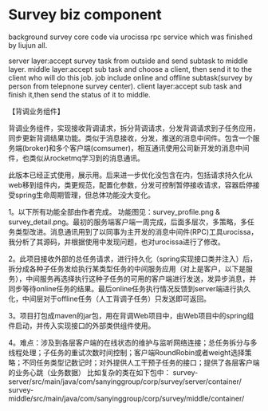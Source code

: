 # Survey biz component
background survey core code via urocissa rpc service which was finished by liujun all.

server layer:accept survey task from outside and send subtask to middle layer.
middle layer:accept sub task and choose a client, then send it to the client who will do this job.
              job include online and offline subtask(survey by person from telepnone survey center).
client layer:accept sub task and finish it,then send the status of it to middle.

【背调业务组件】

背调业务组件，实现接收背调请求，拆分背调请求，分发背调请求到子任务应用，同步更新背调结果功能。类似于消息接收，分发，推送的消息中间件。包含一个服务端(broker)和多个客户端(comsumer)，相互通讯使用公司新开发的消息中间件，也类似从rocketmq学习到的消息通讯。

此版本已经正式使用，展示用。后来进一步优化没包含在内，包括请求持久化从web移到组件内，类更规范，配置化参数，分发可控制暂停接收请求，容器启停接受spring生命周期管理，但总体功能没大变化。


1。以下所有功能全部由作者完成。
功能图见：survey_profile.png & survey_detail.png。最初的服务端客户端一周完成，后面多层次，多策略，多任务类型改进。消息通讯用到了以同事为主开发的消息中间件(RPC)工具urocissa，我分析了其源码，并根据使用中发现问题，也对urocissa进行了修改。

2。此项目接收外部的总任务请求，进行持久化（spring实现接口类并注入）后，拆分成各种子任务发给执行某类型任务的中间服务应用（对上是客户，以下是服务），中间服务再选择执行这种子任务的可用的客户端进行发送，发异步消息，并同步等待online任务的结果。最后online任务执行情况反馈到server端进行执久化，中间层对于offline任务（人工背调子任务）只发送即可返回。

3。项目打包成maven的jar包，用在背调Web项目中，由Web项目中的spring组件启动，并传入实现接口的外部类供组件使用。

4。难点：涉及到各层客户端的在线状态的维护与监听网络连接；总任务拆分与多线程处理；子任务的重试次数时间控制；客户端RoundRobin或者weight选择策略；不同任务类型记数记时；对外提供人工干预子任务的接口；提供了各层客户端的业务心跳（业务数据）
比如复杂的类在如下包中：
survey-server/src/main/java/com/sanyinggroup/corp/survey/server/container/
survey-middle/src/main/java/com/sanyinggroup/corp/survey/middle/container/
